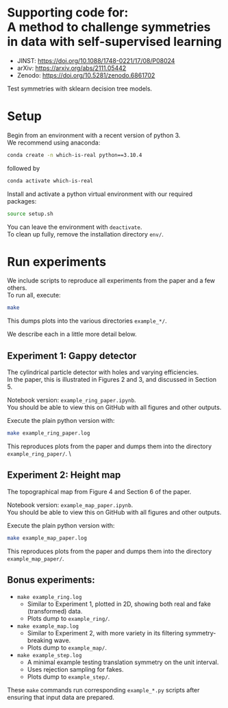 # Supporting code for:<br>A method to challenge symmetries in data with self-supervised learning

- JINST: https://doi.org/10.1088/1748-0221/17/08/P08024
- arXiv: https://arxiv.org/abs/2111.05442
- Zenodo: https://doi.org/10.5281/zenodo.6861702

Test symmetries with sklearn decision tree models.

# Setup
Begin from an environment with a recent version of python 3.  \
We recommend using anaconda:
```bash
conda create -n which-is-real python==3.10.4
```
followed by
```bash
conda activate which-is-real
```
Install and activate a python virtual environment with our required packages:
```bash
source setup.sh
```
You can leave the environment with `deactivate`.  \
To clean up fully, remove the installation directory `env/`.

# Run experiments
We include scripts to reproduce all experiments from the paper and a few others.  \
To run all, execute:
```bash
make
```
This dumps plots into the various directories `example_*/`.

We describe each in a little more detail below.

## Experiment 1: Gappy detector
The cylindrical particle detector with holes and varying efficiencies.  \
In the paper, this is illustrated in Figures 2 and 3, and discussed in Section 5.

Notebook version: `example_ring_paper.ipynb`.  \
You should be able to view this on GitHub with all figures and other outputs.

Execute the plain python version with:
```bash
make example_ring_paper.log
```
This reproduces plots from the paper and dumps them into the directory `example_ring_paper/`.  \

## Experiment 2: Height map
The topographical map from Figure 4 and Section 6 of the paper.

Notebook version: `example_map_paper.ipynb`.  \
You should be able to view this on GitHub with all figures and other outputs.

Execute the plain python version with:
```bash
make example_map_paper.log
```
This reproduces plots from the paper and dumps them into the directory `example_map_paper/`.

## Bonus experiments:
* `make example_ring.log`
  * Similar to Experiment 1, plotted in 2D, showing both real and fake (transformed) data.
  * Plots dump to `example_ring/`.
* `make example_map.log`
  * Similar to Experiment 2, with more variety in its filtering symmetry-breaking wave.
  * Plots dump to `example_map/`.
* `make example_step.log`
  * A minimal example testing translation symmetry on the unit interval.
  * Uses rejection sampling for fakes.
  * Plots dump to `example_step/`.

These `make` commands run corresponding `example_*.py` scripts
after ensuring that input data are prepared.
